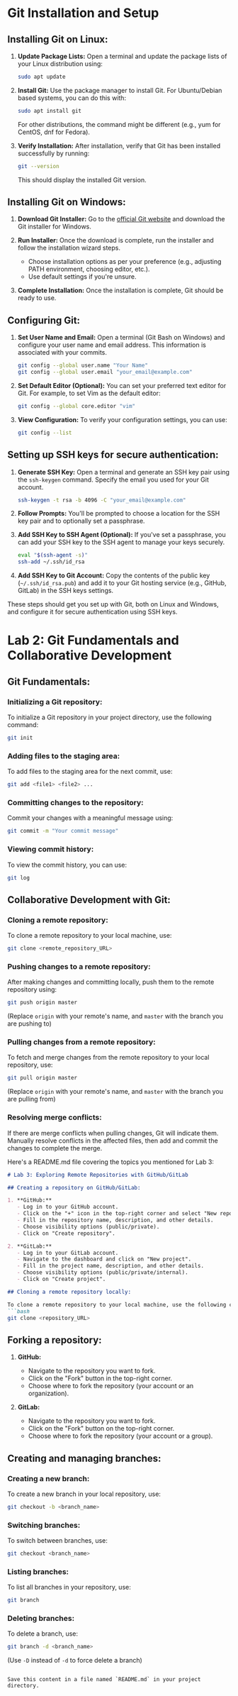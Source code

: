 # Git Installation and Setup

## Installing Git on Linux:

1. **Update Package Lists:** Open a terminal and update the package lists of your Linux distribution using:
   ```bash
   sudo apt update
   ```

2. **Install Git:** Use the package manager to install Git. For Ubuntu/Debian based systems, you can do this with:
   ```bash
   sudo apt install git
   ```
   For other distributions, the command might be different (e.g., yum for CentOS, dnf for Fedora).

3. **Verify Installation:** After installation, verify that Git has been installed successfully by running:
   ```bash
   git --version
   ```
   This should display the installed Git version.

## Installing Git on Windows:

1. **Download Git Installer:** Go to the [official Git website](https://git-scm.com/) and download the Git installer for Windows.

2. **Run Installer:** Once the download is complete, run the installer and follow the installation wizard steps.
   - Choose installation options as per your preference (e.g., adjusting PATH environment, choosing editor, etc.).
   - Use default settings if you're unsure.

3. **Complete Installation:** Once the installation is complete, Git should be ready to use.

## Configuring Git:

1. **Set User Name and Email:** Open a terminal (Git Bash on Windows) and configure your user name and email address. This information is associated with your commits.
   ```bash
   git config --global user.name "Your Name"
   git config --global user.email "your_email@example.com"
   ```

2. **Set Default Editor (Optional):** You can set your preferred text editor for Git. For example, to set Vim as the default editor:
   ```bash
   git config --global core.editor "vim"
   ```

3. **View Configuration:** To verify your configuration settings, you can use:
   ```bash
   git config --list
   ```

## Setting up SSH keys for secure authentication:

1. **Generate SSH Key:** Open a terminal and generate an SSH key pair using the `ssh-keygen` command. Specify the email you used for your Git account.
   ```bash
   ssh-keygen -t rsa -b 4096 -C "your_email@example.com"
   ```

2. **Follow Prompts:** You'll be prompted to choose a location for the SSH key pair and to optionally set a passphrase.

3. **Add SSH Key to SSH Agent (Optional):** If you've set a passphrase, you can add your SSH key to the SSH agent to manage your keys securely.
   ```bash
   eval "$(ssh-agent -s)"
   ssh-add ~/.ssh/id_rsa
   ```

4. **Add SSH Key to Git Account:** Copy the contents of the public key (`~/.ssh/id_rsa.pub`) and add it to your Git hosting service (e.g., GitHub, GitLab) in the SSH keys settings.

These steps should get you set up with Git, both on Linux and Windows, and configure it for secure authentication using SSH keys.


# Lab 2: Git Fundamentals and Collaborative Development

## Git Fundamentals:

### Initializing a Git repository:

To initialize a Git repository in your project directory, use the following command:
```bash
git init
```

### Adding files to the staging area:

To add files to the staging area for the next commit, use:
```bash
git add <file1> <file2> ...
```

### Committing changes to the repository:

Commit your changes with a meaningful message using:
```bash
git commit -m "Your commit message"
```

### Viewing commit history:

To view the commit history, you can use:
```bash
git log
```

## Collaborative Development with Git:

### Cloning a remote repository:

To clone a remote repository to your local machine, use:
```bash
git clone <remote_repository_URL>
```

### Pushing changes to a remote repository:

After making changes and committing locally, push them to the remote repository using:
```bash
git push origin master
```
(Replace `origin` with your remote's name, and `master` with the branch you are pushing to)

### Pulling changes from a remote repository:

To fetch and merge changes from the remote repository to your local repository, use:
```bash
git pull origin master
```
(Replace `origin` with your remote's name, and `master` with the branch you are pulling from)

### Resolving merge conflicts:

If there are merge conflicts when pulling changes, Git will indicate them. Manually resolve conflicts in the affected files, then add and commit the changes to complete the merge.

Here's a README.md file covering the topics you mentioned for Lab 3:

```markdown
# Lab 3: Exploring Remote Repositories with GitHub/GitLab

## Creating a repository on GitHub/GitLab:

1. **GitHub:**
   - Log in to your GitHub account.
   - Click on the "+" icon in the top-right corner and select "New repository".
   - Fill in the repository name, description, and other details.
   - Choose visibility options (public/private).
   - Click on "Create repository".

2. **GitLab:**
   - Log in to your GitLab account.
   - Navigate to the dashboard and click on "New project".
   - Fill in the project name, description, and other details.
   - Choose visibility options (public/private/internal).
   - Click on "Create project".

## Cloning a remote repository locally:

To clone a remote repository to your local machine, use the following command:
```bash
git clone <repository_URL>
```

## Forking a repository:

1. **GitHub:**
   - Navigate to the repository you want to fork.
   - Click on the "Fork" button in the top-right corner.
   - Choose where to fork the repository (your account or an organization).

2. **GitLab:**
   - Navigate to the repository you want to fork.
   - Click on the "Fork" button on the top-right corner.
   - Choose where to fork the repository (your account or a group).

## Creating and managing branches:

### Creating a new branch:

To create a new branch in your local repository, use:
```bash
git checkout -b <branch_name>
```

### Switching branches:

To switch between branches, use:
```bash
git checkout <branch_name>
```

### Listing branches:

To list all branches in your repository, use:
```bash
git branch
```

### Deleting branches:

To delete a branch, use:
```bash
git branch -d <branch_name>
```
(Use `-D` instead of `-d` to force delete a branch)

```

Save this content in a file named `README.md` in your project directory.
